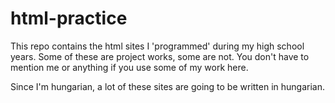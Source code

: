 # html-practice
This repo contains the html sites I 'programmed' during my high school years. Some of these are project works, some are not.
You don't have to mention me or anything if you use some of my work here.

Since I'm hungarian, a lot of these sites are going to be written in hungarian.
